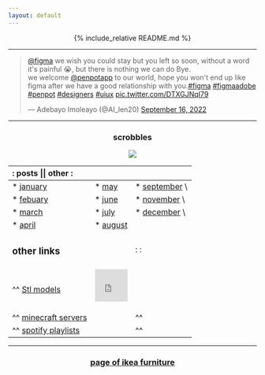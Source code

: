 ```yaml
---
layout: default
---
```



<div align="center">

{% include_relative README.md %}
<br>
</div>

--------------

<blockquote class="twitter-tweet" data-theme="dark"><p lang="en" dir="ltr"><a href="https://twitter.com/figma?ref_src=twsrc%5Etfw">@figma</a> we wish you could stay but you left so soon, without a word it&#39;s painful 😭, but there is nothing we can do Bye. <br>we welcome <a href="https://twitter.com/penpotapp?ref_src=twsrc%5Etfw">@penpotapp</a> to our world, hope you won&#39;t end up like figma after we have a good relationship with you.<a href="https://twitter.com/hashtag/figma?src=hash&amp;ref_src=twsrc%5Etfw">#figma</a> <a href="https://twitter.com/hashtag/figmaadobe?src=hash&amp;ref_src=twsrc%5Etfw">#figmaadobe</a> <a href="https://twitter.com/hashtag/penpot?src=hash&amp;ref_src=twsrc%5Etfw">#penpot</a> <a href="https://twitter.com/hashtag/designers?src=hash&amp;ref_src=twsrc%5Etfw">#designers</a> <a href="https://twitter.com/hashtag/uiux?src=hash&amp;ref_src=twsrc%5Etfw">#uiux</a> <a href="https://t.co/DTXGJNqI79">pic.twitter.com/DTXGJNqI79</a></p>&mdash; Adebayo Imoleayo (@AI_len20) <a href="https://twitter.com/AI_len20/status/1570920293035823106?ref_src=twsrc%5Etfw">September 16, 2022</a></blockquote> <script async src="https://platform.twitter.com/widgets.js" charset="utf-8"></script>


----------------------


<h3 align=center> scrobbles </h3>
<div>
<p align="center">
<a href="https://last.fm/user/xkiv">
  <img src="https://lastfm-recently-played.vercel.app/api?user=xkiv" />
</a>
</p>
</div>

| :                   posts \|\| other               : |||
| :------------ | :-------- | :----------------------------- |
|* [january](/posts/2022-01-02-january.md) | * [may](/posts/2022-05-02-may.md)|  * [september](/posts/2022-09-02-september.md) \
|* [febuary](/posts/2022-02-02-febuary.md) |  * [june](/posts/2022-06-02-june.md)    |  * [november](/posts/2022-11-02-november.md) \
|* [march](/posts/2022-03-02-march.md) | * [july](/posts/2022-07-02-july.md)    | * [december](/posts/2022-12-02-december.md)  \
|* [april](/posts/2022-04-02-april.md) | * [august](/posts/2022-08-02-august.md)| |
| <h3 align=left markdown="1">other links</h3> || :  : |
| ^^ [Stl models](/posts/other%20pages/stl.md)        | <div style="width:100%;height:0;padding-bottom:100%;position:relative;"><iframe src="https://giphy.com/embed/3oEhmM10mIi1dkMfmg" width="100%" height="100%" style="position:absolute" frameBorder="0" class="giphy-embed" allowFullScreen></iframe></div><p><a href="https://giphy.com/gifs/cd-dvd-optical-3oEhmM10mIi1dkMfmg"></a></p> |
| ^^ [minecraft servers](/posts/other%20pages/minecraft.md)          || ^^ |
| ^^ [spotify playlists](/posts/other%20pages/spotify.md)            || ^^ |


---------------------------------

<h3 align=center> <a href="model.html">page of ikea furniture</a> </h3>
